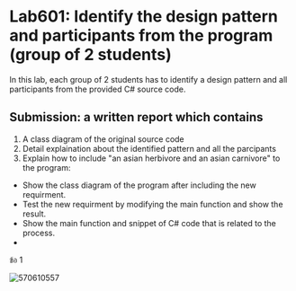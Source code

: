 # Lab601: Identify the design pattern and participants from the program (group of 2 students)

In this lab, each group of 2 students has to identify a design pattern and all participants 
from the provided C# source code. 

## Submission: a written report which contains

1. A class diagram of the original source code
2. Detail explaination about the identified pattern and all the parcipants
3. Explain how to include "an asian herbivore and an asian carnivore" to the program: 
  - Show the class diagram of the program after including the new requirment.
  - Test the new requirment by modifying the main function and show the result.
  - Show the main function and snippet of C# code that is related to the process.
  - 
  
ข้อ  1 

![570610557](https://scontent-hkg3-1.xx.fbcdn.net/hphotos-xpl1/v/t34.0-12/12092396_732099200228989_1093654996_n.jpg?oh=bee30cfcedcdc8956a27fe100d7f0bce&oe=56109BC8)
